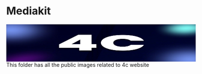 # Mediakit

<img align='center' width='100%' src='4c_banner.jpg' alt='4c_banner.jpg' height='100px'>

<br>
This folder has all the public images related to 4c website
